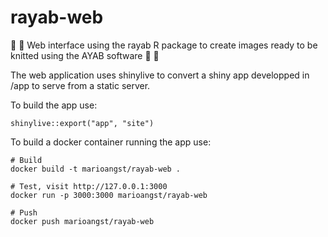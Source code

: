 # rayab-web

🤖 🧶 Web interface using the rayab R package to create images ready to be knitted using the AYAB software 🤖 🧶 

The web application uses shinylive to convert a shiny app developped in /app to serve from a static server.

To build the app use:

```
shinylive::export("app", "site")
```

To build a docker container running the app use:

```
# Build
docker build -t marioangst/rayab-web .

# Test, visit http://127.0.0.1:3000
docker run -p 3000:3000 marioangst/rayab-web

# Push
docker push marioangst/rayab-web
```